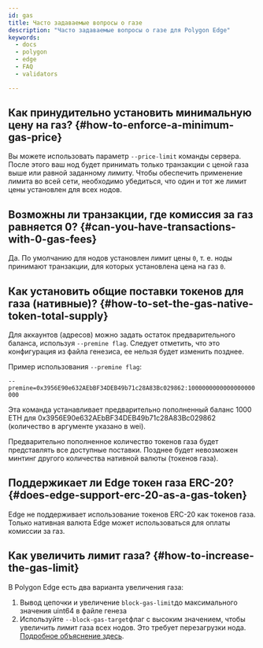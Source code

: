 ```yaml
---
id: gas
title: Часто задаваемые вопросы о газе
description: "Часто задаваемые вопросы о газе для Polygon Edge"
keywords:
  - docs
  - polygon
  - edge
  - FAQ
  - validators

---
```


## Как принудительно установить минимальную цену на газ? {#how-to-enforce-a-minimum-gas-price}
Вы можете использовать параметр `--price-limit` команды сервера. После этого ваш нод будет принимать только транзакции с ценой газа выше или равной заданному лимиту. Чтобы обеспечить применение лимита во всей сети, необходимо убедиться, что один и тот же лимит цены установлен для всех нодов.


## Возможны ли транзакции, где комиссия за газ равняется 0? {#can-you-have-transactions-with-0-gas-fees}
Да. По умолчанию для нодов установлен лимит цены `0`, т. е. ноды принимают транзакции, для которых установлена цена на газ `0`.

## Как установить общие поставки токенов для газа (нативные)? {#how-to-set-the-gas-native-token-total-supply}

Для аккаунтов (адресов) можно задать остаток предварительного баланса, используя `--premine flag`. Следует отметить, что это конфигурация из файла генезиса, ее нельзя будет изменить позднее.

Пример использования `--premine flag`:

`--premine=0x3956E90e632AEbBF34DEB49b71c28A83Bc029862:1000000000000000000000`

Эта команда устанавливает предварительно пополненный баланс 1000 ETH для 0x3956E90e632AEbBF34DEB49b71c28A83Bc029862 (количество в аргументе указано в wei).

Предварительно пополненное количество токенов газа будет представлять все доступные поставки. Позднее будет невозможен минтинг другого количества нативной валюты (токенов газа).

## Поддержикает ли Edge токен газа ERC-20? {#does-edge-support-erc-20-as-a-gas-token}

Edge не поддерживает использование токенов ERC-20 как токенов газа. Только нативная валюта Edge может использоваться для оплаты комиссии за газ.

## Как увеличить лимит газа? {#how-to-increase-the-gas-limit}

В Polygon Edge есть два варианта увеличения газа:
1. Вывод цепочки и увеличение `block-gas-limit`до максимального значения uint64 в файле генеза
2. Используйте `--block-gas-target`флаг с высоким значением, чтобы увеличить лимит газа всех нодов. Это требует перезагрузки нода. [Подробное объяснение здесь](/docs/edge/architecture/modules/txpool/#block-gas-target).